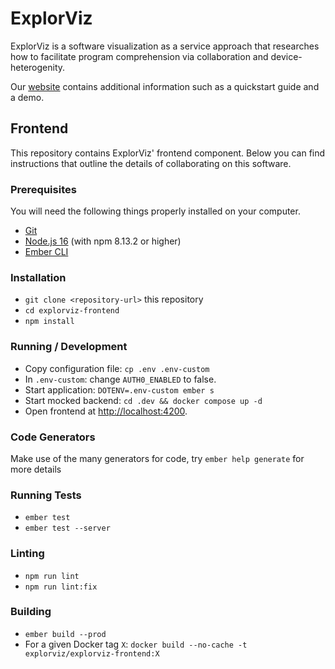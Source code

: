 # ExplorViz

ExplorViz is a software visualization as a service approach that researches how to facilitate program comprehension via collaboration and device-heterogenity.

Our [website](https://explorviz.dev) contains additional information such as a quickstart guide and a demo.

## Frontend

This repository contains ExplorViz' frontend component. Below you can find instructions that outline the details of collaborating on this software.

### Prerequisites

You will need the following things properly installed on your computer.

- [Git](https://git-scm.com/)
- [Node.js 16](https://nodejs.org/) (with npm 8.13.2 or higher)
- [Ember CLI](https://cli.emberjs.com/release/)

### Installation

- `git clone <repository-url>` this repository
- `cd explorviz-frontend`
- `npm install`

### Running / Development

- Copy configuration file: `cp .env .env-custom`
- In `.env-custom`: change `AUTH0_ENABLED` to false.
- Start application: `DOTENV=.env-custom ember s`
- Start mocked backend: `cd .dev && docker compose up -d`
- Open frontend at [http://localhost:4200](http://localhost:4200).

### Code Generators

Make use of the many generators for code, try `ember help generate` for more details

### Running Tests

- `ember test`
- `ember test --server`

### Linting

- `npm run lint`
- `npm run lint:fix`

### Building

- `ember build --prod`
- For a given Docker tag `X`: `docker build --no-cache -t explorviz/explorviz-frontend:X`
